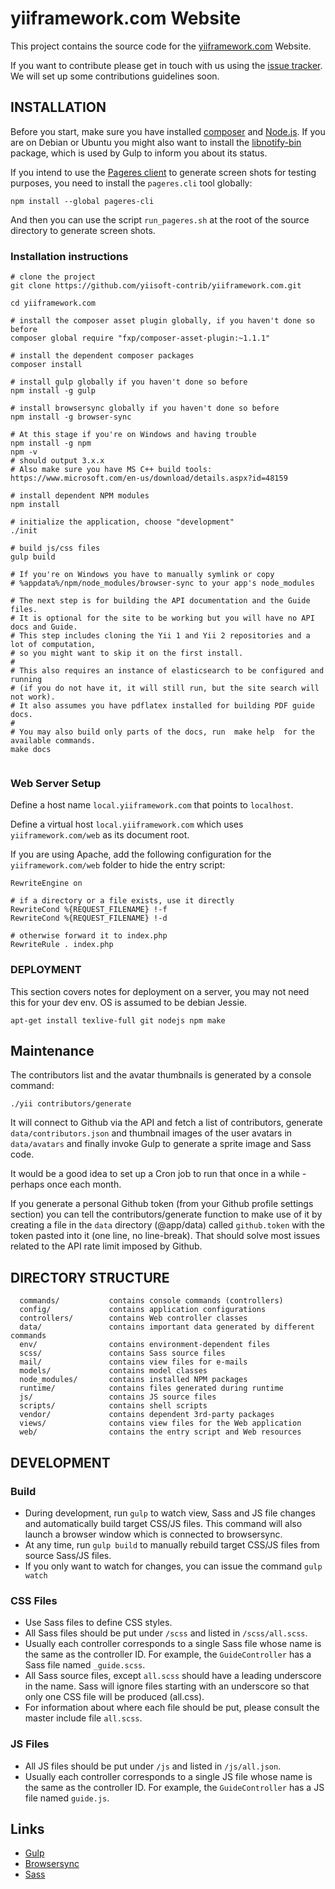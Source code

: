 yiiframework.com Website
========================

This project contains the source code for the [yiiframework.com](http://yiiframework.com/) Website.

If you want to contribute please get in touch with us using the [issue tracker](https://github.com/yiisoft-contrib/yiiframework.com/issues). We will set up some contributions guidelines soon.


## INSTALLATION

Before you start, make sure you have installed [composer](https://getcomposer.org/) and [Node.js](http://nodejs.org/).
If you are on Debian or Ubuntu you might also want to install the [libnotify-bin](https://packages.debian.org/jessie/libnotify-bin) package, which is used by Gulp to inform you about its status.

If you intend to use the [Pageres client](https://github.com/sindresorhus/pageres-cli) to generate screen shots for testing purposes, you need to install the `pageres.cli` tool globally:
~~~
npm install --global pageres-cli
~~~
And then you can use the script `run_pageres.sh` at the root of the source directory to generate screen shots.


### Installation instructions

```
# clone the project
git clone https://github.com/yiisoft-contrib/yiiframework.com.git

cd yiiframework.com

# install the composer asset plugin globally, if you haven't done so before
composer global require "fxp/composer-asset-plugin:~1.1.1"

# install the dependent composer packages
composer install

# install gulp globally if you haven't done so before
npm install -g gulp

# install browsersync globally if you haven't done so before
npm install -g browser-sync

# At this stage if you're on Windows and having trouble
npm install -g npm
npm -v
# should output 3.x.x
# Also make sure you have MS C++ build tools: https://www.microsoft.com/en-us/download/details.aspx?id=48159

# install dependent NPM modules
npm install

# initialize the application, choose "development"
./init

# build js/css files
gulp build

# If you're on Windows you have to manually symlink or copy
# %appdata%/npm/node_modules/browser-sync to your app's node_modules

# The next step is for building the API documentation and the Guide files.
# It is optional for the site to be working but you will have no API docs and Guide.
# This step includes cloning the Yii 1 and Yii 2 repositories and a lot of computation,
# so you might want to skip it on the first install.
#
# This also requires an instance of elasticsearch to be configured and running
# (if you do not have it, it will still run, but the site search will not work).
# It also assumes you have pdflatex installed for building PDF guide docs.
#
# You may also build only parts of the docs, run  make help  for the available commands.
make docs


```


### Web Server Setup

Define a host name `local.yiiframework.com` that points to `localhost`.

Define a virtual host `local.yiiframework.com` which uses `yiiframework.com/web` as its document root.

If you are using Apache, add the following configuration for the `yiiframework.com/web` folder to hide the
entry script:

```
RewriteEngine on

# if a directory or a file exists, use it directly
RewriteCond %{REQUEST_FILENAME} !-f
RewriteCond %{REQUEST_FILENAME} !-d

# otherwise forward it to index.php
RewriteRule . index.php
```

### DEPLOYMENT

This section covers notes for deployment on a server, you may not need this for your dev env. OS is assumed to be debian Jessie.

```
apt-get install texlive-full git nodejs npm make
```

## Maintenance
The contributors list and the avatar thumbnails is generated by a console command:
```
./yii contributors/generate
```
It will connect to Github via the API and fetch a list of contributors, generate `data/contributors.json` and thumbnail images of the user avatars in `data/avatars` and finally invoke Gulp to generate a sprite image and Sass code.

It would be a good idea to set up a Cron job to run that once in a while - perhaps once each month.

If you generate a personal Github token (from your Github profile settings section) you can tell the contributors/generate function to make use of it by creating a file in the `data` directory (@app/data) called `github.token` with the token pasted into it (one line, no line-break). That should solve most issues related to the API rate limit imposed by Github.

## DIRECTORY STRUCTURE

      commands/           contains console commands (controllers)
      config/             contains application configurations
      controllers/        contains Web controller classes
      data/               contains important data generated by different commands
      env/                contains environment-dependent files
      scss/               contains Sass source files
      mail/               contains view files for e-mails
      models/             contains model classes
      node_modules/       contains installed NPM packages
      runtime/            contains files generated during runtime
      js/                 contains JS source files
      scripts/            contains shell scripts
      vendor/             contains dependent 3rd-party packages
      views/              contains view files for the Web application
      web/                contains the entry script and Web resources


## DEVELOPMENT

### Build

* During development, run `gulp` to watch view, Sass and JS file changes and automatically build target CSS/JS files. This command will also launch a browser window which is connected to browsersync.
* At any time, run `gulp build` to manually rebuild target CSS/JS files from source Sass/JS files.
* If you only want to watch for changes, you can issue the command `gulp watch`

### CSS Files

* Use Sass files to define CSS styles.
* All Sass files should be put under `/scss` and listed in `/scss/all.scss`.
* Usually each controller corresponds to a single Sass file whose name is the same as the controller ID.
  For example, the `GuideController` has a Sass file named `_guide.scss`.
* All Sass source files, except `all.scss` should have a leading underscore in the name. Sass will ignore files starting with an underscore so that only one CSS file will be produced (all.css).
* For information about where each file should be put, please consult the master include file `all.scss`.


### JS Files

* All JS files should be put under `/js` and listed in `/js/all.json`.
* Usually each controller corresponds to a single JS file whose name is the same as the controller ID.
  For example, the `GuideController` has a JS file named `guide.js`.


## Links
* [Gulp](http://gulpjs.com/)
* [Browsersync](http://www.browsersync.io/)
* [Sass](http://sass-lang.com/)
